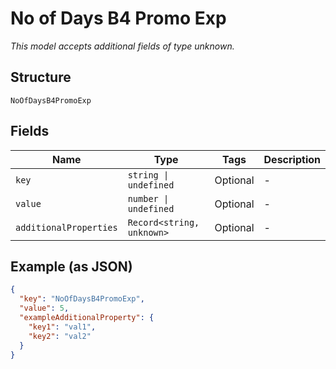 
# No of Days B4 Promo Exp

*This model accepts additional fields of type unknown.*

## Structure

`NoOfDaysB4PromoExp`

## Fields

| Name | Type | Tags | Description |
|  --- | --- | --- | --- |
| `key` | `string \| undefined` | Optional | - |
| `value` | `number \| undefined` | Optional | - |
| `additionalProperties` | `Record<string, unknown>` | Optional | - |

## Example (as JSON)

```json
{
  "key": "NoOfDaysB4PromoExp",
  "value": 5,
  "exampleAdditionalProperty": {
    "key1": "val1",
    "key2": "val2"
  }
}
```


